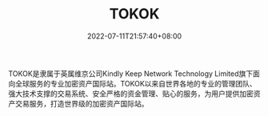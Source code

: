 ﻿---
weight: 
title: "TOKOK"
description: "TOKOK是隶属于英属维京公司Kindly Keep Network Technology Limited旗下面向全球服务的专业加密资产国际站。"
date: 2022-07-11T21:57:40+08:00
lastmod: 2022-07-11T16:45:40+08:00
draft: false
authors: ["浮尘"]
featuredImage: "tokok.webp"
link: "https://www.tokok.com/"
tags: ["交易所","TOKOK"]
categories: ["navigation"]
navigation: ["交易所"]
lightgallery: true
toc: true
pinned: false
recommend: false
recommend1: false
---
TOKOK是隶属于英属维京公司Kindly Keep Network Technology Limited旗下面向全球服务的专业加密资产国际站。TOKOK以来自世界各地的专业的管理团队、强大技术支撑的交易系统、安全严格的资金管理、贴心的服务，为用户提供加密资产交易服务，打造世界级的加密资产国际站。
